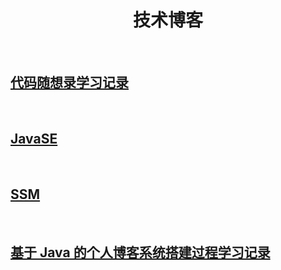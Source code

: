 <div align="center">
    <h1>技术博客</h1>
</div>
<br>
<h2><a href="{% post_url tech/2023-11-07-exer-dmxsl %}">代码随想录学习记录</a></h2>
<br>
<h2><a href="./tech/javase.html">JavaSE</a></h2>
<br>
<h2><a href="./tech/SSM.html">SSM</a></h2>
<br>
<h2><a href="./tech/blog.html">基于 Java 的个人博客系统搭建过程学习记录</a></h2>



